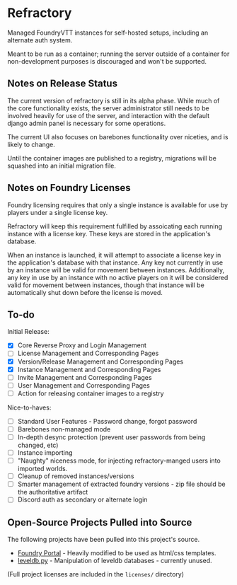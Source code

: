 # Refractory

Managed FoundryVTT instances for self-hosted setups, including an alternate auth system.

Meant to be run as a container; running the server outside of a container for non-development purposes is discouraged and won't be supported.

## Notes on Release Status

The current version of refractory is still in its alpha phase. While much of the core functionality exists, the server administrator still
needs to be involved heavily for use of the server, and interaction with the default django admin panel is necessary for some operations.

The current UI also focuses on barebones functionality over niceties, and is likely to change.

Until the container images are published to a registry, migrations will be squashed into an initial migration file.

## Notes on Foundry Licenses

Foundry licensing requires that only a single instance is available for use by players under a single license key.

Refractory will keep this requirement fulfilled by assoicating each running instance with a license key. These keys
are stored in the application's database.

When an instance is launched, it will attempt to associate a license key in the application's database with that instance.
Any key not currently in use by an instance will be valid for movement between instances.
Additionally, any key in use by an instance with no active players on it will be considered valid for movement between instances,
though that instance will be automatically shut down before the license is moved.

## To-do

Initial Release:

- [X] Core Reverse Proxy and Login Management
- [ ] License Management and Corresponding Pages
- [X] Version/Release Management and Corresponding Pages
- [X] Instance Management and Corresponding Pages
- [ ] Invite Management and Corresponding Pages
- [ ] User Management and Corresponding Pages
- [ ] Action for releasing container images to a registry

Nice-to-haves:

- [ ] Standard User Features - Password change, forgot password
- [ ] Barebones non-managed mode
- [ ] In-depth desync protection (prevent user passwords from being changed, etc)
- [ ] Instance importing
- [ ] "Naughty" niceness mode, for injecting refractory-manged users into imported worlds.
- [ ] Cleanup of removed instances/versions
- [ ] Smarter management of extracted foundry versions - zip file should be the authoritative artifact
- [ ] Discord auth as secondary or alternate login

## Open-Source Projects Pulled into Source

The following projects have been pulled into this project's source.

- [Foundry Portal](https://github.com/Daxiongmao87/foundry-portal) - Heavily modified to be used as html/css templates.
- [leveldb.py](https://github.com/jtolio/leveldb-py) - Manipulation of leveldb databases - currently unused.

(Full project licenses are included in the `licenses/` directory)
